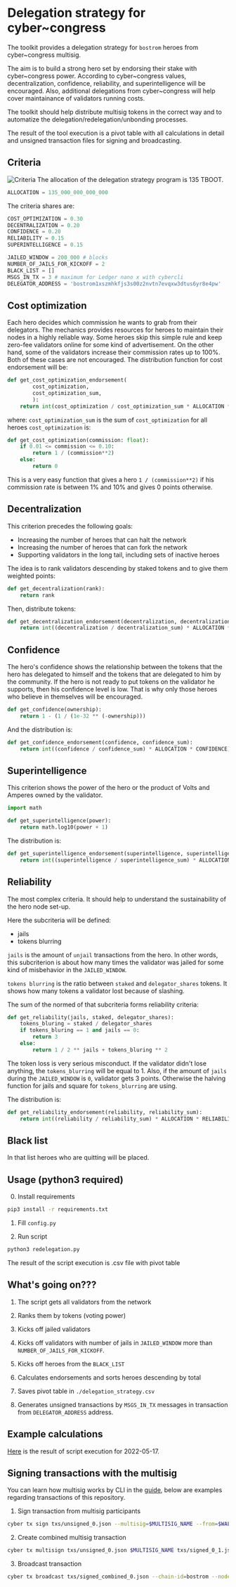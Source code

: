 # Delegation strategy for cyber~congress

The toolkit provides a delegation strategy for `bostrom` heroes from cyber~congress multisig.

The aim is to build a strong hero set by endorsing their stake with cyber\~congress power. According to cyber\~congress values, decentralization, confidence, reliability, and superintelligence will be encouraged. Also, additional delegations from cyber~congress will help cover maintainance of validators running costs.

The toolkit should help distribute multisig tokens in the correct way and to automatize the delegation/redelegation/unbonding processes.

The result of the tool execution is a pivot table with all calculations in detail and unsigned transaction files for signing and broadcasting.

## Criteria
![Criteria](src/criteria.png)
The allocation of the delegation strategy program is 135 TBOOT.

```python
ALLOCATION = 135_000_000_000_000
```

The criteria shares are:

```python
COST_OPTIMIZATION = 0.30
DECENTRALIZATION = 0.20
CONFIDENCE = 0.20
RELIABILITY = 0.15
SUPERINTELLIGENCE = 0.15
```

```python
JAILED_WINDOW = 200_000 # blocks
NUMBER_OF_JAILS_FOR_KICKOFF = 2
BLACK_LIST = []
MSGS_IN_TX = 3 # maximum for Ledger nano x with cybercli
DELEGATOR_ADDRESS = 'bostrom1xszmhkfjs3s00z2nvtn7evqxw3dtus6yr8e4pw'
```

## Cost optimization

Each hero decides which commission he wants to grab from their delegators. The mechanics provides resources for heroes to maintain their nodes in a highly reliable way. Some heroes skip this simple rule and keep zero-fee validators online for some kind of advertisement. On the other hand, some of the validators increase their commission rates up to 100%. Both of these cases are not encouraged. The distribution function for cost endorsement will be:

```python
def get_cost_optimization_endorsement(
        cost_optimization,
        cost_optimization_sum,
        ):
    return int(cost_optimization / cost_optimization_sum * ALLOCATION * COST_OPTIMIZATION)
```

where:
`cost_optimization_sum` is the sum of `cost_optimization` for all heroes
`cost_optimization` is:

```python
def get_cost_optimization(commission: float):
    if 0.01 <= commission <= 0.10:
        return 1 / (commission**2)
    else:
        return 0
```

This is a very easy function that gives a hero `1 / (commission**2)` if his commission rate is between 1% and 10% and gives 0 points otherwise. 

## Decentralization

This criterion precedes the following goals:

- Increasing the number of heroes that can halt the network
- Increasing the number of heroes that can fork the network
- Supporting validators in the long tail, including sets of inactive heroes

The idea is to rank validators descending by staked tokens and to give them weighted points:

```python
def get_decentralization(rank):
    return rank
```

Then, distribute tokens:

```python
def get_decentralization_endorsement(decentralization, decentralization_sum):
    return int((decentralization / decentralization_sum) * ALLOCATION * DECENTRALIZATION)
```

## Confidence

The hero's confidence shows the relationship between the tokens that the hero has delegated to himself and the tokens that are delegated to him by the community. If the hero is not ready to put tokens on the validator he supports, then his confidence level is low. That is why only those heroes who believe in themselves will be encouraged.

```python
def get_confidence(ownership):
    return 1 - (1 / (1e-32 ** (-ownership)))
```

And the distribution is:

```python
def get_confidence_endorsement(confidence, confidence_sum):
    return int((confidence / confidence_sum) * ALLOCATION * CONFIDENCE)
```

## Superintelligence

This criterion shows the power of the hero or the product of Volts and Amperes owned by the validator.

```python
import math

def get_superintelligence(power):
    return math.log10(power + 1)
```

The distribution is:

```python
def get_superintelligence_endorsement(superintelligence, superintelligence_sum):
    return int((superintelligence / superintelligence_sum) * ALLOCATION * SUPERINTELLIGENCE)
```

## Reliability

The most complex criteria. It should help to understand the sustainability of the hero node set-up.

Here the subcriteria will be defined:

- jails
- tokens blurring

`jails` is the amount of `unjail` transactions from the hero. In other words, this subcriterion is about how many times the validator was jailed for some kind of misbehavior in the `JAILED_WINDOW`.

`tokens blurring` is the ratio between `staked` and `delegator_shares` tokens. It shows how many tokens a validator lost because of slashing. 

The sum of the normed of that subcriteria forms reliability criteria:

```python
def get_reliability(jails, staked, delegator_shares):
    tokens_bluring = staked / delegator_shares
    if tokens_bluring == 1 and jails == 0:
        return 3
    else:
        return 1 / 2 ** jails + tokens_bluring ** 2
```

The token loss is very serious misconduct. If the validator didn't lose anything, the `tokens_blurring` will be equal to 1. Also, if the amount of `jails` during the `JAILED_WINDOW` is `0`, validator gets 3 points. Otherwise the halving function for jails and square for `tokens_blurring` are using.

The distribution is:

```python
def get_reliability_endorsement(reliability, reliability_sum):
    return int((reliability / reliability_sum) * ALLOCATION * RELIABILITY)
```

## Black list

In that list heroes who are quitting will be placed.

## Usage (python3 required)

0. Install requirements

```bash
pip3 install -r requirements.txt
```

1. Fill `config.py`

2. Run script

```bash
python3 redelegation.py
```

The result of the script execution is .csv file with pivot table

## What's going on???

1. The script gets all validators from the network

2. Ranks them by tokens (voting power)

3. Kicks off jailed validators

4. Kicks off validators with number of jails in `JAILED_WINDOW` more than `NUMBER_OF_JAILS_FOR_KICKOFF`.

5. Kicks off heroes from the `BLACK_LIST`

6. Calculates endorsements and sorts heroes descending by total

7. Saves pivot table in `./delegation_strategy.csv`

8. Generates unsigned transactions by `MSGS_IN_TX` messages in transaction from `DELEGATOR_ADDRESS` address. 

## Example calculations

[Here](./delegation_strategy.csv) is the result of script execution for 2022-05-17.

## Signing transactions with the multisig
You can learn how multisig works by CLI in the [guide](https://github.com/cybercongress/go-cyber/blob/main/docs/multisig_guide.md), 
below are examples regarding transactions of this repository.

1. Sign transaction from multisig participants
```bash
cyber tx sign txs/unsigned_0.json --multisig=$MULTISIG_NAME --from=$WALLET_NAME --output-document=txs/signed_0_1.json --chain-id=bostrom --node https://rpc.bostrom.cybernode.ai:443
```
2. Create combined multisig transaction
```bash
cyber tx multisign txs/unsigned_0.json $MULTISIG_NAME txs/signed_0_1.json txs/signed_0_2.json --chain-id=bostrom --node https://rpc.bostrom.cybernode.ai:443 &> txs/signed_combined_0.json
```
3. Broadcast transaction
```bash
cyber tx broadcast txs/signed_combined_0.json --chain-id=bostrom --node https://rpc.bostrom.cybernode.ai:443 --broadcast-mode block
```
        
